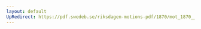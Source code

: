 ```yaml
---
layout: default
UpRedirect: https://pdf.swedeb.se/riksdagen-motions-pdf/1870/mot_1870__ak__00211/mot_1870__ak__00211_001.pdf
---
```

